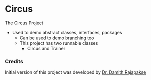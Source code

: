 # Circus
The Circus Project

- Used to demo abstract classes, interfaces, packages
    - Can be used to demo branching too
    - This project has two runnable classes
        - Circus and Trainer
    
### Credits

Initial version of this project was developed by [Dr. Damith Rajapakse](https://github.com/damithc)
